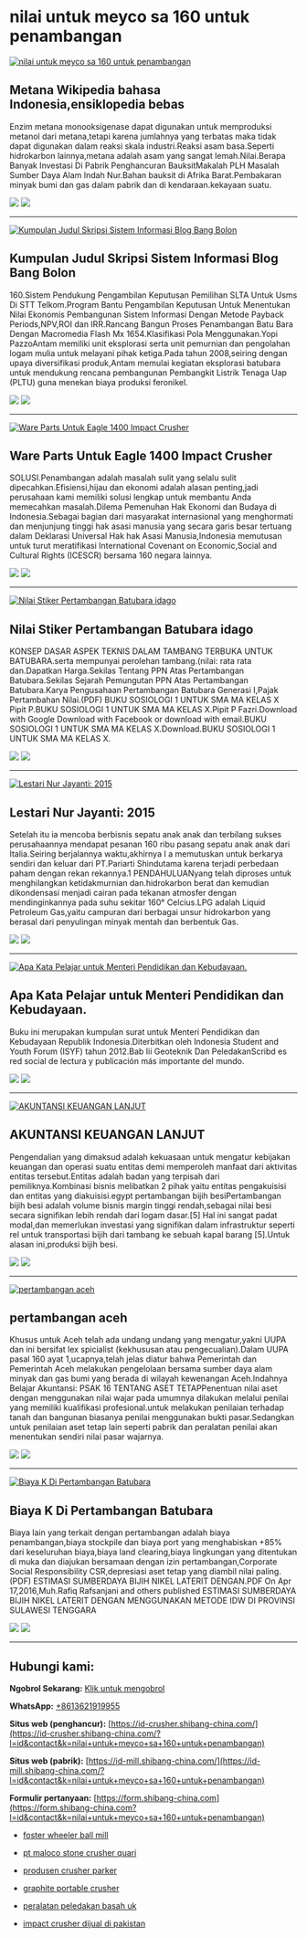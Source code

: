 # nilai untuk meyco sa 160 untuk penambangan

<a href="https://swt.shibang-china.com/?l=id&img&k=nilai+untuk+meyco+sa+160+untuk+penambangan" target="_blank">![nilai untuk meyco sa 160 untuk penambangan](http://static.shibang-china.com/all-800x300/232.jpg)</a>

## Metana Wikipedia bahasa Indonesia,ensiklopedia bebas
Enzim metana monooksigenase dapat digunakan untuk memproduksi metanol dari metana,tetapi karena jumlahnya yang terbatas maka tidak dapat digunakan dalam reaksi skala industri.Reaksi asam basa.Seperti hidrokarbon lainnya,metana adalah asam yang sangat lemah.Nilai.Berapa Banyak Investasi Di Pabrik Penghancuran BauksitMakalah PLH Masalah Sumber Daya Alam Indah Nur.Bahan bauksit di Afrika Barat.Pembakaran minyak bumi dan gas dalam pabrik dan di kendaraan.kekayaan suatu.


<a href="https://whatsapp.shibangsoft.com/WhatsApp.php" target="_blank" title="WhatsApp">![](http://static.shibang-china.com/icon/whatsapp.png)</a> <a href="https://swt.shibang-china.com/?l=id&icon&k=nilai+untuk+meyco+sa+160+untuk+penambangan" target="_blank">![](http://static.shibang-china.com/icon/chat-id.png)</a>

---

<a href="https://swt.shibang-china.com/?l=id&img&k=nilai+untuk+meyco+sa+160+untuk+penambangan" target="_blank">![Kumpulan Judul Skripsi Sistem Informasi Blog Bang Bolon](http://static.shibang-china.com/all-800x300/34.jpg)</a>

## Kumpulan Judul Skripsi Sistem Informasi Blog Bang Bolon
160.Sistem Pendukung Pengambilan Keputusan Pemilihan SLTA Untuk Usms Di STT Telkom.Program Bantu Pengambilan Keputusan Untuk Menentukan Nilai Ekonomis Pembangunan Sistem Informasi Dengan Metode Payback Periods,NPV,ROI dan IRR.Rancang Bangun Proses Penambangan Batu Bara Dengan Macromedia Flash Mx 1654.Klasifikasi Pola Menggunakan.Yopi PazzoAntam memiliki unit eksplorasi serta unit pemurnian dan pengolahan logam mulia untuk melayani pihak ketiga.Pada tahun 2008,seiring dengan upaya diversifikasi produk,Antam memulai kegiatan eksplorasi batubara untuk mendukung rencana pembangunan Pembangkit Listrik Tenaga Uap (PLTU) guna menekan biaya produksi feronikel.


<a href="https://whatsapp.shibangsoft.com/WhatsApp.php" target="_blank" title="WhatsApp">![](http://static.shibang-china.com/icon/whatsapp.png)</a> <a href="https://swt.shibang-china.com/?l=id&icon&k=nilai+untuk+meyco+sa+160+untuk+penambangan" target="_blank">![](http://static.shibang-china.com/icon/chat-id.png)</a>

---

<a href="https://swt.shibang-china.com/?l=id&img&k=nilai+untuk+meyco+sa+160+untuk+penambangan" target="_blank">![Ware Parts Untuk Eagle 1400 Impact Crusher](http://static.shibang-china.com/all-800x300/1413.jpg)</a>

## Ware Parts Untuk Eagle 1400 Impact Crusher
SOLUSI.Penambangan adalah masalah sulit yang selalu sulit dipecahkan.Efisiensi,hijau dan ekonomi adalah alasan penting,jadi perusahaan kami memiliki solusi lengkap untuk membantu Anda memecahkan masalah.Dilema Pemenuhan Hak Ekonomi dan Budaya di Indonesia.Sebagai bagian dari masyarakat internasional yang menghormati dan menjunjung tinggi hak asasi manusia yang secara garis besar tertuang dalam Deklarasi Universal Hak hak Asasi Manusia,Indonesia memutusan untuk turut meratifikasi International Covenant on Economic,Social and Cultural Rights (ICESCR) bersama 160 negara lainnya.


<a href="https://whatsapp.shibangsoft.com/WhatsApp.php" target="_blank" title="WhatsApp">![](http://static.shibang-china.com/icon/whatsapp.png)</a> <a href="https://swt.shibang-china.com/?l=id&icon&k=nilai+untuk+meyco+sa+160+untuk+penambangan" target="_blank">![](http://static.shibang-china.com/icon/chat-id.png)</a>

---

<a href="https://swt.shibang-china.com/?l=id&img&k=nilai+untuk+meyco+sa+160+untuk+penambangan" target="_blank">![Nilai Stiker Pertambangan Batubara idago](http://static.shibang-china.com/all-800x300/581.jpg)</a>

## Nilai Stiker Pertambangan Batubara idago
KONSEP DASAR ASPEK TEKNIS DALAM TAMBANG TERBUKA UNTUK BATUBARA.serta mempunyai perolehan tambang.(nilai: rata rata dan.Dapatkan Harga.Sekilas Tentang PPN Atas Pertambangan Batubara.Sekilas Sejarah Pemungutan PPN Atas Pertambangan Batubara.Karya Pengusahaan Pertambangan Batubara Generasi I,Pajak Pertambahan Nilai.(PDF) BUKU SOSIOLOGI 1 UNTUK SMA MA KELAS X Pipit P.BUKU SOSIOLOGI 1 UNTUK SMA MA KELAS X.Pipit P Fazri.Download with Google Download with Facebook or download with email.BUKU SOSIOLOGI 1 UNTUK SMA MA KELAS X.Download.BUKU SOSIOLOGI 1 UNTUK SMA MA KELAS X.


<a href="https://whatsapp.shibangsoft.com/WhatsApp.php" target="_blank" title="WhatsApp">![](http://static.shibang-china.com/icon/whatsapp.png)</a> <a href="https://swt.shibang-china.com/?l=id&icon&k=nilai+untuk+meyco+sa+160+untuk+penambangan" target="_blank">![](http://static.shibang-china.com/icon/chat-id.png)</a>

---

<a href="https://swt.shibang-china.com/?l=id&img&k=nilai+untuk+meyco+sa+160+untuk+penambangan" target="_blank">![Lestari Nur Jayanti: 2015](http://static.shibang-china.com/all-800x300/12.jpg)</a>

## Lestari Nur Jayanti: 2015
Setelah itu ia mencoba berbisnis sepatu anak anak dan terbilang sukses perusahaannya mendapat pesanan 160 ribu pasang sepatu anak anak dari Italia.Seiring berjalannya waktu,akhirnya I a memutuskan untuk berkarya sendiri dan keluar dari PT.Pariarti Shindutama karena terjadi perbedaan paham dengan rekan rekannya.1 PENDAHULUANyang telah diproses untuk menghilangkan ketidakmurnian dan.hidrokarbon berat dan kemudian dikondensasi menjadi cairan pada tekanan atmosfer dengan mendinginkannya pada suhu sekitar 160° Celcius.LPG adalah Liquid Petroleum Gas,yaitu campuran dari berbagai unsur hidrokarbon yang berasal dari penyulingan minyak mentah dan berbentuk Gas.


<a href="https://whatsapp.shibangsoft.com/WhatsApp.php" target="_blank" title="WhatsApp">![](http://static.shibang-china.com/icon/whatsapp.png)</a> <a href="https://swt.shibang-china.com/?l=id&icon&k=nilai+untuk+meyco+sa+160+untuk+penambangan" target="_blank">![](http://static.shibang-china.com/icon/chat-id.png)</a>

---

<a href="https://swt.shibang-china.com/?l=id&img&k=nilai+untuk+meyco+sa+160+untuk+penambangan" target="_blank">![Apa Kata Pelajar untuk Menteri Pendidikan dan Kebudayaan.](http://static.shibang-china.com/all-800x300/1198.jpg)</a>

## Apa Kata Pelajar untuk Menteri Pendidikan dan Kebudayaan.
Buku ini merupakan kumpulan surat untuk Menteri Pendidikan dan Kebudayaan Republik Indonesia.Diterbitkan oleh Indonesia Student and Youth Forum (ISYF) tahun 2012.Bab Iii Geoteknik Dan PeledakanScribd es red social de lectura y publicación más importante del mundo.


<a href="https://whatsapp.shibangsoft.com/WhatsApp.php" target="_blank" title="WhatsApp">![](http://static.shibang-china.com/icon/whatsapp.png)</a> <a href="https://swt.shibang-china.com/?l=id&icon&k=nilai+untuk+meyco+sa+160+untuk+penambangan" target="_blank">![](http://static.shibang-china.com/icon/chat-id.png)</a>

---

<a href="https://swt.shibang-china.com/?l=id&img&k=nilai+untuk+meyco+sa+160+untuk+penambangan" target="_blank">![AKUNTANSI KEUANGAN LANJUT](http://static.shibang-china.com/all-800x300/1070.jpg)</a>

## AKUNTANSI KEUANGAN LANJUT
Pengendalian yang dimaksud adalah kekuasaan untuk mengatur kebijakan keuangan dan operasi suatu entitas demi memperoleh manfaat dari aktivitas entitas tersebut.Entitas adalah badan yang terpisah dari pemiliknya.Kombinasi bisnis melibatkan 2 pihak yaitu entitas pengakuisisi dan entitas yang diakuisisi.egypt pertambangan bijih besiPertambangan bijih besi adalah volume bisnis margin tinggi rendah,sebagai nilai besi secara signifikan lebih rendah dari logam dasar.[5] Hal ini sangat padat modal,dan memerlukan investasi yang signifikan dalam infrastruktur seperti rel untuk transportasi bijih dari tambang ke sebuah kapal barang [5].Untuk alasan ini,produksi bijih besi.


<a href="https://whatsapp.shibangsoft.com/WhatsApp.php" target="_blank" title="WhatsApp">![](http://static.shibang-china.com/icon/whatsapp.png)</a> <a href="https://swt.shibang-china.com/?l=id&icon&k=nilai+untuk+meyco+sa+160+untuk+penambangan" target="_blank">![](http://static.shibang-china.com/icon/chat-id.png)</a>

---

<a href="https://swt.shibang-china.com/?l=id&img&k=nilai+untuk+meyco+sa+160+untuk+penambangan" target="_blank">![pertambangan aceh](http://static.shibang-china.com/all-800x300/528.jpg)</a>

## pertambangan aceh
Khusus untuk Aceh telah ada undang undang yang mengatur,yakni UUPA dan ini bersifat lex spicialist (kekhususan atau pengecualian).Dalam UUPA pasal 160 ayat 1,ucapnya,telah jelas diatur bahwa Pemerintah dan Pemerintah Aceh melakukan pengelolaan bersama sumber daya alam minyak dan gas bumi yang berada di wilayah kewenangan Aceh.Indahnya Belajar Akuntansi: PSAK 16 TENTANG ASET TETAPPenentuan nilai aset dengan menggunakan nilai wajar pada umumnya dilakukan melalui penilai yang memiliki kualifikasi profesional.untuk melakukan penilaian terhadap tanah dan bangunan biasanya penilai menggunakan bukti pasar.Sedangkan untuk penilaian aset tetap lain seperti pabrik dan peralatan penilai akan menentukan sendiri nilai pasar wajarnya.


<a href="https://whatsapp.shibangsoft.com/WhatsApp.php" target="_blank" title="WhatsApp">![](http://static.shibang-china.com/icon/whatsapp.png)</a> <a href="https://swt.shibang-china.com/?l=id&icon&k=nilai+untuk+meyco+sa+160+untuk+penambangan" target="_blank">![](http://static.shibang-china.com/icon/chat-id.png)</a>

---

<a href="https://swt.shibang-china.com/?l=id&img&k=nilai+untuk+meyco+sa+160+untuk+penambangan" target="_blank">![Biaya K Di Pertambangan Batubara](http://static.shibang-china.com/all-800x300/1259.jpg)</a>

## Biaya K Di Pertambangan Batubara
Biaya lain yang terkait dengan pertambangan adalah biaya penambangan,biaya stockpile dan biaya port yang menghabiskan +85% dari keseluruhan biaya,biaya land clearing,biaya lingkungan yang ditentukan di muka dan diajukan bersamaan dengan izin pertambangan,Corporate Social Responsibility CSR,depresiasi aset tetap yang diambil nilai paling.(PDF) ESTIMASI SUMBERDAYA BIJIH NIKEL LATERIT DENGAN.PDF On Apr 17,2016,Muh.Rafiq Rafsanjani and others published ESTIMASI SUMBERDAYA BIJIH NIKEL LATERIT DENGAN MENGGUNAKAN METODE IDW DI PROVINSI SULAWESI TENGGARA


<a href="https://whatsapp.shibangsoft.com/WhatsApp.php" target="_blank" title="WhatsApp">![](http://static.shibang-china.com/icon/whatsapp.png)</a> <a href="https://swt.shibang-china.com/?l=id&icon&k=nilai+untuk+meyco+sa+160+untuk+penambangan" target="_blank">![](http://static.shibang-china.com/icon/chat-id.png)</a>

---
## Hubungi kami:

**Ngobrol Sekarang:** [Klik untuk mengobrol](https://swt.shibang-china.com?l=id&contact&k=nilai+untuk+meyco+sa+160+untuk+penambangan)

**WhatsApp:**  [+8613621919955](https://whatsapp.shibangsoft.com/WhatsApp.php)

**Situs web (penghancur):** [https://id-crusher.shibang-china.com/](https://id-crusher.shibang-china.com/?l=id&contact&k=nilai+untuk+meyco+sa+160+untuk+penambangan)

**Situs web (pabrik):** [https://id-mill.shibang-china.com/](https://id-mill.shibang-china.com/?l=id&contact&k=nilai+untuk+meyco+sa+160+untuk+penambangan)

**Formulir pertanyaan:** [https://form.shibang-china.com](https://form.shibang-china.com?l=id&contact&k=nilai+untuk+meyco+sa+160+untuk+penambangan)

* [foster wheeler ball mill](../12/foster%20wheeler%20ball%20mill.md)

* [pt maloco stone crusher quari](../13/pt%20maloco%20stone%20crusher%20quari.md)

* [produsen crusher parker](../13/produsen%20crusher%20parker.md)

* [graphite portable crusher](../15/graphite%20portable%20crusher.md)

* [peralatan peledakan basah uk](../15/peralatan%20peledakan%20basah%20uk.md)

* [impact crusher dijual di pakistan](../13/impact%20crusher%20dijual%20di%20pakistan.md)